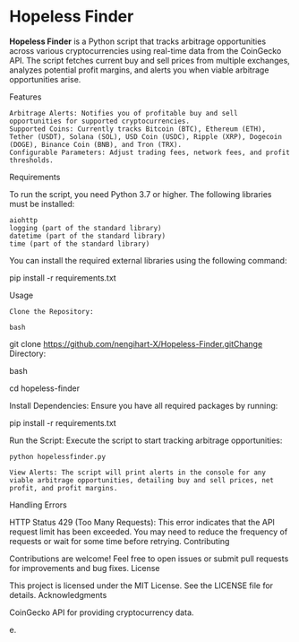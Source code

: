 <!DOCTYPE html>
<html lang="en">
<head>
    <meta charset="UTF-8">
    <meta name="viewport" content="width=device-width, initial-scale=1.0">
    
<body>
    <h1>Hopeless Finder</h1>
    <p><strong>Hopeless Finder</strong> is a Python script that tracks arbitrage opportunities across various cryptocurrencies using real-time data from the CoinGecko API. The script fetches current buy and sell prices from multiple exchanges, analyzes potential profit margins, and alerts you when viable arbitrage opportunities arise.</p>

   Features

    Arbitrage Alerts: Notifies you of profitable buy and sell opportunities for supported cryptocurrencies.
    Supported Coins: Currently tracks Bitcoin (BTC), Ethereum (ETH), Tether (USDT), Solana (SOL), USD Coin (USDC), Ripple (XRP), Dogecoin (DOGE), Binance Coin (BNB), and Tron (TRX).
    Configurable Parameters: Adjust trading fees, network fees, and profit thresholds.

Requirements

To run the script, you need Python 3.7 or higher. The following libraries must be installed:

    aiohttp
    logging (part of the standard library)
    datetime (part of the standard library)
    time (part of the standard library)

You can install the required external libraries using the following command:

pip install -r requirements.txt

Usage

    Clone the Repository:

    bash

git clone https://github.com/nengihart-X/Hopeless-Finder.gitChange Directory:

bash

cd hopeless-finder

Install Dependencies: Ensure you have all required packages by running:

pip install -r requirements.txt

Run the Script: Execute the script to start tracking arbitrage opportunities:

    python hopelessfinder.py

    View Alerts: The script will print alerts in the console for any viable arbitrage opportunities, detailing buy and sell prices, net profit, and profit margins.

Handling Errors

HTTP Status 429 (Too Many Requests): This error indicates that the API request limit has been exceeded. You may need to reduce the frequency of requests or wait for some time before retrying.
Contributing

Contributions are welcome! Feel free to open issues or submit pull requests for improvements and bug fixes.
License

This project is licensed under the MIT License. See the LICENSE file for details.
Acknowledgments

CoinGecko API for providing cryptocurrency data.
</body>
</html>
e.
